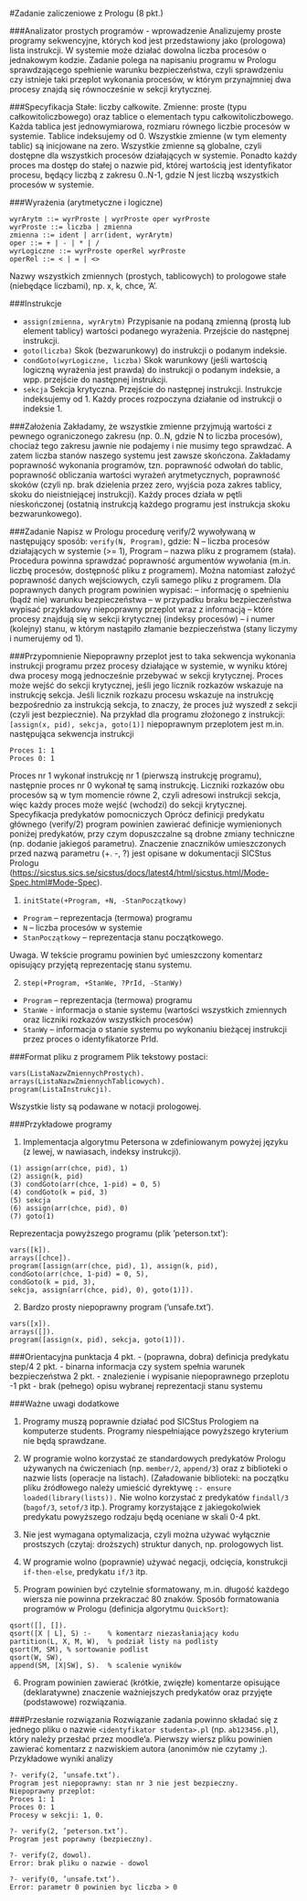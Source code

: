 #Zadanie zaliczeniowe z Prologu (8 pkt.)

###Analizator prostych programów - wprowadzenie
Analizujemy proste programy sekwencyjne, których kod jest przedstawiony jako (prologowa) lista instrukcji. W systemie może działać dowolna liczba procesów o jednakowym kodzie. Zadanie polega na napisaniu programu w Prologu sprawdzającego spełnienie warunku bezpieczeństwa, czyli sprawdzeniu czy istnieje taki przeplot wykonania procesów, w którym przynajmniej dwa procesy znajdą się równocześnie w sekcji krytycznej.

###Specyfikacja
Stałe: liczby całkowite.
Zmienne: proste (typu całkowitoliczbowego) oraz tablice o elementach typu całkowitoliczbowego. Każda tablica jest jednowymiarowa, rozmiaru równego liczbie procesów w systemie. Tablice indeksujemy od 0. Wszystkie zmienne (w tym elementy tablic) są inicjowane na zero. Wszystkie zmienne są globalne, czyli dostępne dla wszystkich procesów działających w systemie. Ponadto każdy proces ma dostęp do stałej o nazwie pid, której wartością jest identyfikator procesu, będący liczbą z zakresu 0..N-1, gdzie N jest liczbą wszystkich procesów w systemie.

###Wyrażenia (arytmetyczne i logiczne)
```
wyrArytm ::= wyrProste | wyrProste oper wyrProste
wyrProste ::= liczba | zmienna
zmienna ::= ident | arr(ident, wyrArytm)
oper ::= + | - | * | /
wyrLogiczne ::= wyrProste operRel wyrProste
operRel ::= < | = | <>
```

Nazwy wszystkich zmiennych (prostych, tablicowych) to prologowe stałe
(niebędące liczbami), np. x, k, chce, ’A’.

###Instrukcje
- ```assign(zmienna, wyrArytm)```
Przypisanie na podaną zmienną (prostą lub element tablicy) wartości podanego wyrażenia. Przejście do następnej instrukcji.
- ```goto(liczba)```
Skok (bezwarunkowy) do instrukcji o podanym indeksie.
- ```condGoto(wyrLogiczne, liczba)```
Skok warunkowy (jeśli wartością logiczną wyrażenia jest prawda) do instrukcji o podanym indeksie, a wpp. przejście do następnej instrukcji.
- ```sekcja```
Sekcja krytyczna. Przejście do następnej instrukcji. Instrukcje indeksujemy od 1. Każdy proces rozpoczyna działanie od instrukcji o indeksie 1.

###Założenia
Zakładamy, że wszystkie zmienne przyjmują wartości z pewnego ograniczonego zakresu (np. 0..N, gdzie N to liczba procesów), chociaż tego zakresu jawnie nie podajemy i nie musimy tego sprawdzać. A zatem liczba stanów naszego systemu jest zawsze skończona. Zakładamy poprawność wykonania programów, tzn. poprawność odwołań do tablic, poprawność obliczania wartości wyrażeń arytmetycznych, poprawność skoków (czyli np. brak dzielenia przez zero, wyjścia poza zakres tablicy, skoku do nieistniejącej instrukcji). Każdy proces działa w pętli nieskończonej (ostatnią instrukcją każdego programu jest instrukcja skoku bezwarunkowego).

###Zadanie
Napisz w Prologu procedurę verify/2 wywoływaną w następujący sposób: ```verify(N, Program)```, gdzie: N – liczba procesów działających w systemie (>= 1), Program – nazwa pliku z programem (stała). Procedura powinna sprawdzać poprawność argumentów wywołania (m.in. liczbę procesów, dostępność pliku z programem). Można natomiast założyć
poprawność danych wejściowych, czyli samego pliku z programem. Dla poprawnych danych program powinien wypisać:
– informację o spełnieniu (bądź nie) warunku bezpieczeństwa
– w przypadku braku bezpieczeństwa wypisać przykładowy niepoprawny przeplot wraz z informacją
– które procesy znajdują się w sekcji krytycznej (indeksy procesów)
– i numer (kolejny) stanu, w którym nastąpiło złamanie bezpieczeństwa (stany liczymy i numerujemy od 1).

###Przypomnienie
Niepoprawny przeplot jest to taka sekwencja wykonania instrukcji programu przez procesy działające w systemie, w wyniku której dwa procesy mogą jednocześnie przebywać w sekcji krytycznej. Proces może wejść do sekcji krytycznej, jeśli jego licznik rozkazów wskazuje na instrukcję sekcja. Jeśli licznik rozkazu procesu wskazuje na instrukcję bezpośrednio za instrukcją sekcja, to znaczy, że proces już wyszedł z sekcji (czyli jest bezpiecznie).
Na przykład dla programu złożonego z instrukcji:
```[assign(x, pid), sekcja, goto(1)]``` niepoprawnym przeplotem jest m.in. następująca sekwencja instrukcji
```
Proces 1: 1
Proces 0: 1
```
Proces nr 1 wykonał instrukcję nr 1 (pierwszą instrukcję programu), następnie proces nr 0 wykonał tę samą instrukcję. Liczniki rozkazów obu procesów są w tym momencie równe 2, czyli adresowi instrukcji sekcja, więc każdy proces może wejść (wchodzi) do sekcji krytycznej. Specyfikacja predykatów pomocniczych Oprócz definicji predykatu głównego (verify/2) program powinien zawierać definicje wymienionych poniżej predykatów, przy czym dopuszczalne są drobne zmiany techniczne (np. dodanie jakiegoś parametru). Znaczenie znaczników umieszczonych przed nazwą parametru (+. -, ?) jest opisane w dokumentacji SICStus Prologu (https://sicstus.sics.se/sicstus/docs/latest4/html/sicstus.html/Mode-Spec.html#Mode-Spec).

1. ```initState(+Program, +N, -StanPoczątkowy)```

- ```Program``` – reprezentacja (termowa) programu
- ```N``` – liczba procesów w systemie
- ```StanPoczątkowy``` – reprezentacja stanu początkowego.

Uwaga. W tekście programu powinien być umieszczony komentarz opisujący przyjętą reprezentację stanu systemu.

2. ```step(+Program, +StanWe, ?PrId, -StanWy)```

- ```Program``` – reprezentacja (termowa) programu
- ```StanWe``` - informacja o stanie systemu (wartości wszystkich zmiennych oraz liczniki rozkazów wszystkich procesów)
- ```StanWy``` – informacja o stanie systemu po wykonaniu bieżącej instrukcji przez proces o identyfikatorze PrId.

###Format pliku z programem
Plik tekstowy postaci:

```
vars(ListaNazwZmiennychProstych).
arrays(ListaNazwZmiennychTablicowych).
program(ListaInstrukcji).
```
Wszystkie listy są podawane w notacji prologowej.

###Przykładowe programy

1. Implementacja algorytmu Petersona w zdefiniowanym powyżej języku (z lewej, w nawiasach, indeksy instrukcji).

```
(1) assign(arr(chce, pid), 1)
(2) assign(k, pid)
(3) condGoto(arr(chce, 1-pid) = 0, 5)
(4) condGoto(k = pid, 3)
(5) sekcja
(6) assign(arr(chce, pid), 0)
(7) goto(1)
```
Reprezentacja powyższego programu (plik ’peterson.txt’):
```
vars([k]).
arrays([chce]).
program([assign(arr(chce, pid), 1), assign(k, pid),
condGoto(arr(chce, 1-pid) = 0, 5),
condGoto(k = pid, 3),
sekcja, assign(arr(chce, pid), 0), goto(1)]).
```

2. Bardzo prosty niepoprawny program (’unsafe.txt’).

```
vars([x]).
arrays([]).
program([assign(x, pid), sekcja, goto(1)]).
```

###Orientacyjna punktacja
4 pkt. - (poprawna, dobra) definicja predykatu step/4
2 pkt. - binarna informacja czy system spełnia warunek bezpieczeństwa
2 pkt. - znalezienie i wypisanie niepoprawnego przeplotu
-1 pkt - brak (pełnego) opisu wybranej reprezentacji stanu systemu

###Ważne uwagi dodatkowe

1. Programy muszą poprawnie działać pod SICStus Prologiem na komputerze students. Programy niespełniające powyższego
kryterium nie będą sprawdzane.

2. W programie wolno korzystać ze standardowych predykatów Prologu używanych na ćwiczeniach (np. ```member/2```, ```append/3```) oraz z biblioteki o nazwie lists (operacje na listach). (Załadowanie biblioteki: na początku pliku źródłowego należy umieścić dyrektywę ```:- ensure loaded(library(lists)).``` Nie wolno korzystać z predykatów ```findall/3``` (```bagof/3```, ```setof/3``` itp.). Programy korzystające z jakiegokolwiek predykatu powyższego rodzaju będą oceniane w skali 0-4 pkt.

3. Nie jest wymagana optymalizacja, czyli można używać wyłącznie prostszych (czytaj: droższych) struktur danych, np. prologowych list.

4. W programie wolno (poprawnie) używać negacji, odcięcia, konstrukcji ```if-then-else```, predykatu ```if/3``` itp.

5. Program powinien być czytelnie sformatowany, m.in. długość każdego wiersza nie powinna przekraczać 80 znaków. Sposób formatowania programów w Prologu (definicja algorytmu ```QuickSort```):

```
qsort([], []).
qsort([X | L], S) :-	% komentarz niezasłaniający kodu
partition(L, X, M, W),	% podział listy na podlisty
qsort(M, SM), % sortowanie podlist
qsort(W, SW),
append(SM, [X|SW], S).	% scalenie wyników
```
6. Program powinien zawierać (krótkie, zwięzłe) komentarze opisujące (deklaratywne) znaczenie ważniejszych predykatów oraz przyjęte (podstawowe) rozwiązania.

###Przesłanie rozwiązania
Rozwiązanie zadania powinno składać się z jednego pliku o nazwie ```<identyfikator studenta>.pl``` (np. ```ab123456.pl```), który należy przesłać przez moodle’a. Pierwszy wiersz pliku powinien zawierać komentarz z nazwiskiem
autora (anonimów nie czytamy ;). Przykładowe wyniki analizy

```
?- verify(2, ’unsafe.txt’).
Program jest niepoprawny: stan nr 3 nie jest bezpieczny.
Niepoprawny przeplot:
Proces 1: 1
Proces 0: 1
Procesy w sekcji: 1, 0.
```
```
?- verify(2, ’peterson.txt’).
Program jest poprawny (bezpieczny).
```
```
?- verify(2, dowol).
Error: brak pliku o nazwie - dowol
```
```
?- verify(0, ’unsafe.txt’).
Error: parametr 0 powinien byc liczba > 0
```
